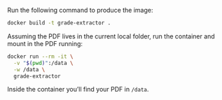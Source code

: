 Run the following command to produce the image:

```bash
docker build -t grade-extractor .
```

Assuming the PDF lives in the current local folder, run the container and mount in the PDF running:

```bash
docker run --rm -it \
  -v "$(pwd)":/data \
  -w /data \
  grade-extractor
```

Inside the container you’ll find your PDF in `/data`.

